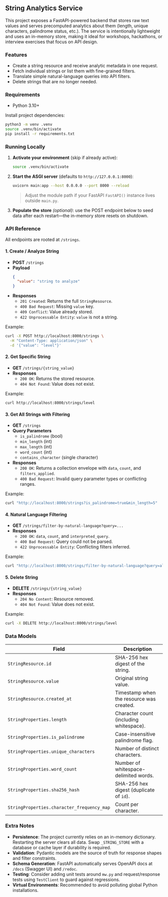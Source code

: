 ## String Analytics Service

This project exposes a FastAPI-powered backend that stores raw text values and serves precomputed analytics about them (length, unique characters, palindrome status, etc.). The service is intentionally lightweight and uses an in-memory store, making it ideal for workshops, hackathons, or interview exercises that focus on API design.

### Features
- Create a string resource and receive analytic metadata in one request.
- Fetch individual strings or list them with fine-grained filters.
- Translate simple natural-language queries into API filters.
- Delete strings that are no longer needed.

### Requirements
- Python 3.10+

Install project dependencies:

```bash
python3 -m venv .venv
source .venv/bin/activate
pip install -r requirements.txt
```

### Running Locally
1. **Activate your environment** (skip if already active):
   ```bash
   source .venv/bin/activate
   ```
2. **Start the ASGI server** (defaults to `http://127.0.0.1:8000`):
   ```bash
   uvicorn main:app --host 0.0.0.0 --port 8000 --reload
   ```
   > Adjust the module path if your FastAPI `FastAPI()` instance lives outside `main.py`.

3. **Populate the store** *(optional)*: use the POST endpoint below to seed data after each restart—the in-memory store resets on shutdown.

### API Reference

All endpoints are rooted at `/strings`.

#### 1. Create / Analyze String
- **POST** `/strings`
- **Payload**
  ```json
  {
    "value": "string to analyze"
  }
  ```
- **Responses**
  - `201 Created`: Returns the full `StringResource`.
  - `400 Bad Request`: Missing `value` key.
  - `409 Conflict`: Value already stored.
  - `422 Unprocessable Entity`: `value` is not a string.

Example:
```bash
curl -X POST http://localhost:8000/strings \
  -H "Content-Type: application/json" \
  -d '{"value": "level"}'
```

#### 2. Get Specific String
- **GET** `/strings/{string_value}`
- **Responses**
  - `200 OK`: Returns the stored resource.
  - `404 Not Found`: Value does not exist.

Example:
```bash
curl http://localhost:8000/strings/level
```

#### 3. Get All Strings with Filtering
- **GET** `/strings`
- **Query Parameters**
  - `is_palindrome` (bool)
  - `min_length` (int)
  - `max_length` (int)
  - `word_count` (int)
  - `contains_character` (single character)
- **Responses**
  - `200 OK`: Returns a collection envelope with `data`, `count`, and `filters_applied`.
  - `400 Bad Request`: Invalid query parameter types or conflicting ranges.

Example:
```bash
curl "http://localhost:8000/strings?is_palindrome=true&min_length=5"
```

#### 4. Natural Language Filtering
- **GET** `/strings/filter-by-natural-language?query=...`
- **Responses**
  - `200 OK`: `data`, `count`, and `interpreted_query`.
  - `400 Bad Request`: Query could not be parsed.
  - `422 Unprocessable Entity`: Conflicting filters inferred.

Example:
```bash
curl "http://localhost:8000/strings/filter-by-natural-language?query=all%20single%20word%20palindromic%20strings"
```

#### 5. Delete String
- **DELETE** `/strings/{string_value}`
- **Responses**
  - `204 No Content`: Resource removed.
  - `404 Not Found`: Value does not exist.

Example:
```bash
curl -X DELETE http://localhost:8000/strings/level
```

### Data Models

| Field | Description |
| --- | --- |
| `StringResource.id` | SHA-256 hex digest of the string. |
| `StringResource.value` | Original string value. |
| `StringResource.created_at` | Timestamp when the resource was created. |
| `StringProperties.length` | Character count (including whitespace). |
| `StringProperties.is_palindrome` | Case-insensitive palindrome flag. |
| `StringProperties.unique_characters` | Number of distinct characters. |
| `StringProperties.word_count` | Number of whitespace-delimited words. |
| `StringProperties.sha256_hash` | SHA-256 hex digest (duplicate of `id`). |
| `StringProperties.character_frequency_map` | Count per character. |

### Extra Notes
- **Persistence**: The project currently relies on an in-memory dictionary. Restarting the server clears all data. Swap `_STRING_STORE` with a database or cache layer if durability is required.
- **Validation**: Pydantic models are the source of truth for response shapes and filter constraints.
- **Schema Generation**: FastAPI automatically serves OpenAPI docs at `/docs` (Swagger UI) and `/redoc`.
- **Testing**: Consider adding unit tests around `mw.py` and request/response tests using `TestClient` to guard against regressions.
- **Virtual Environments**: Recommended to avoid polluting global Python installations.

